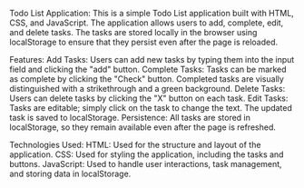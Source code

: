Todo List Application:
This is a simple Todo List application built with HTML, CSS, and JavaScript. The application allows users to add, complete, edit, and delete tasks.
The tasks are stored locally in the browser using localStorage to ensure that they persist even after the page is reloaded.

Features:
Add Tasks: Users can add new tasks by typing them into the input field and clicking the "add" button.
Complete Tasks: Tasks can be marked as complete by clicking the "Check" button. Completed tasks are visually distinguished with a strikethrough and a green background.
Delete Tasks: Users can delete tasks by clicking the "X" button on each task.
Edit Tasks: Tasks are editable; simply click on the task to change the text. The updated task is saved to localStorage.
Persistence: All tasks are stored in localStorage, so they remain available even after the page is refreshed.

Technologies Used:
HTML: Used for the structure and layout of the application.
CSS: Used for styling the application, including the tasks and buttons.
JavaScript: Used to handle user interactions, task management, and storing data in localStorage.
